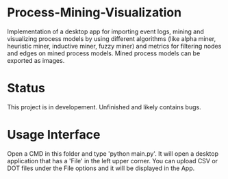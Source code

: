 # Process-Mining-Visualization
Implementation of a desktop app for importing event logs, mining and visualizing process models by using different algorithms (like alpha miner, heuristic miner, inductive miner, fuzzy miner) and metrics for filtering nodes and edges on mined process models. Mined process models can be exported as images.

# Status
This project is in developement. Unfinished and likely contains bugs.

# Usage Interface
Open a CMD in this folder and type 'python main.py'.
It will open a desktop application that has a 'File' in the left upper corner.
You can upload CSV or DOT files under the File options and it will be displayed in the App.